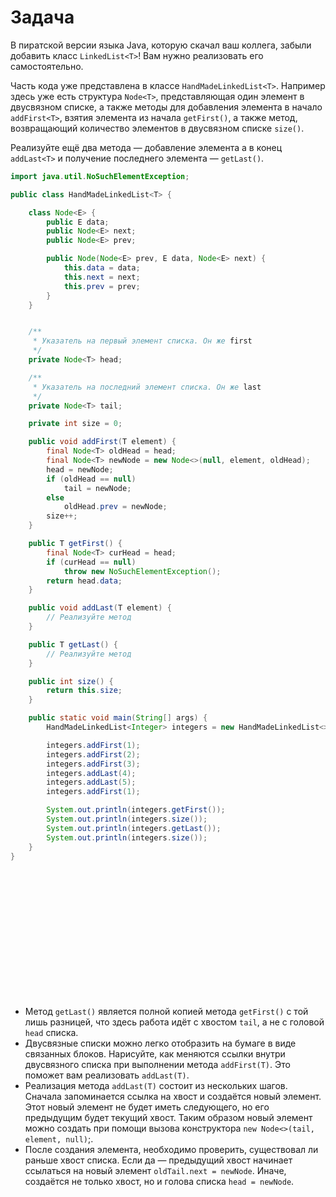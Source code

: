 # Задача

В пиратской версии языка Java, которую скачал ваш коллега, забыли добавить класс `LinkedList<T>`! Вам нужно реализовать
его самостоятельно.

Часть кода уже представлена в классе `HandMadeLinkedList<T>`. Например здесь уже есть структура `Node<T>`,
представляющая
один элемент в двусвязном списке, а также методы для добавления элемента в начало `addFirst<T>`, взятия элемента из
начала
`getFirst()`, а также метод, возвращающий количество элементов в двусвязном списке `size()`.

Реализуйте ещё два метода — добавление элемента а в конец `addLast<T>` и получение последнего элемента — `getLast()`.

```java
import java.util.NoSuchElementException;

public class HandMadeLinkedList<T> {

    class Node<E> {
        public E data;
        public Node<E> next;
        public Node<E> prev;

        public Node(Node<E> prev, E data, Node<E> next) {
            this.data = data;
            this.next = next;
            this.prev = prev;
        }
    }


    /**
     * Указатель на первый элемент списка. Он же first
     */
    private Node<T> head;

    /**
     * Указатель на последний элемент списка. Он же last
     */
    private Node<T> tail;

    private int size = 0;

    public void addFirst(T element) {
        final Node<T> oldHead = head;
        final Node<T> newNode = new Node<>(null, element, oldHead);
        head = newNode;
        if (oldHead == null)
            tail = newNode;
        else
            oldHead.prev = newNode;
        size++;
    }

    public T getFirst() {
        final Node<T> curHead = head;
        if (curHead == null)
            throw new NoSuchElementException();
        return head.data;
    }

    public void addLast(T element) {
        // Реализуйте метод
    }

    public T getLast() {
        // Реализуйте метод
    }

    public int size() {
        return this.size;
    }

    public static void main(String[] args) {
        HandMadeLinkedList<Integer> integers = new HandMadeLinkedList<>();

        integers.addFirst(1);
        integers.addFirst(2);
        integers.addFirst(3);
        integers.addLast(4);
        integers.addLast(5);
        integers.addFirst(1);

        System.out.println(integers.getFirst());
        System.out.println(integers.size());
        System.out.println(integers.getLast());
        System.out.println(integers.size());
    }
}
```

<br><br><br><br><br><br><br><br><br><br><br><br>

- Метод `getLast()` является полной копией метода `getFirst()` с той лишь разницей, что здесь работа идёт с
  хвостом `tail`, а не с головой `head` списка.
- Двусвязные списки можно легко отобразить на бумаге в виде связанных блоков. Нарисуйте, как меняются ссылки внутри
  двусвязного списка при выполнении метода `addFirst(T)`. Это поможет вам реализовать `addLast(T)`.
- Реализация метода `addLast(T)` состоит из нескольких шагов. Сначала запоминается ссылка на хвост и создаётся новый
  элемент. Этот новый элемент не будет иметь следующего, но его предыдущим будет текущий хвост. Таким образом новый
  элемент можно создать при помощи вызова конструктора `new Node<>(tail, element, null)`;.
- После создания элемента, необходимо проверить, существовал ли раньше хвост списка. Если да — предыдущий хвост начинает
  ссылаться на новый элемент `oldTail.next = newNode`. Иначе, создаётся не только хвост, но и голова
  списка `head = newNode`.